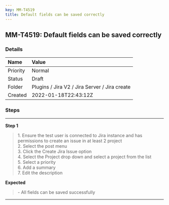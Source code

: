 ```yaml
---
key: MM-T4519
title: Default fields can be saved correctly
---
```


## MM-T4519: Default fields can be saved correctly

### Details

| Name     | Value                                         |
| :------- | :-------------------------------------------- |
| Priority | Normal                                        |
| Status   | Draft                                         |
| Folder   | Plugins / Jira V2 / Jira Server / Jira create |
| Created  | 2022-01-18T22:43:12Z                          |

### Steps

<hr/>

**Step 1**

> <article>1. Ensure the test user is connected to Jira instance and has permissions to create an issue in at least 2 project<br />2. Select the post menu<br />3. Click the Create Jira Issue option <br />4. Select the Project drop down and select a project from the list<br />5. Select a priority<br />6. Add a summary<br />7. Edit the description</article>

**Expected**

> <article>- All fields can be saved successfully</article>

<hr/>
